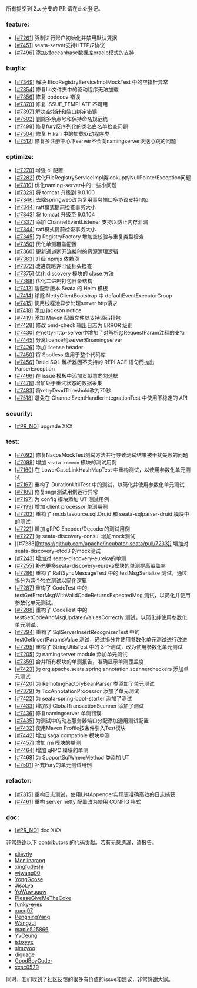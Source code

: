 <!--
    Licensed to the Apache Software Foundation (ASF) under one or more
    contributor license agreements.  See the NOTICE file distributed with
    this work for additional information regarding copyright ownership.
    The ASF licenses this file to You under the Apache License, Version 2.0
    (the "License"); you may not use this file except in compliance with
    the License.  You may obtain a copy of the License at

    http://www.apache.org/licenses/LICENSE-2.0
    
    Unless required by applicable law or agreed to in writing, software
    distributed under the License is distributed on an "AS IS" BASIS,
    WITHOUT WARRANTIES OR CONDITIONS OF ANY KIND, either express or implied.
    See the License for the specific language governing permissions and
    limitations under the License.
-->
所有提交到 2.x 分支的 PR 请在此处登记。

<!-- 请根据PR的类型添加 `变更记录` 到以下对应位置(feature/bugfix/optimize/test) 下 -->

### feature:

- [[#7261](https://github.com/apache/incubator-seata/pull/7261)] 强制进行账户初始化并禁用默认凭据
- [[#7451](https://github.com/apache/incubator-seata/pull/7451)] seata-server支持HTTP/2协议
- [[#7496](https://github.com/apache/incubator-seata/pull/7496)] 添加对oceanbase数据库oracle模式的支持


### bugfix:

- [[#7349](https://github.com/apache/incubator-seata/pull/7349)] 解决 EtcdRegistryServiceImplMockTest 中的空指针异常
- [[#7354](https://github.com/apache/incubator-seata/pull/7354)] 修复lib文件夹中的驱动程序无法加载
- [[#7356](https://github.com/apache/incubator-seata/pull/7356)] 修复 codecov 错误
- [[#7370](https://github.com/apache/incubator-seata/pull/7370)] 修复 ISSUE_TEMPLATE 不可用
- [[#7397](https://github.com/apache/incubator-seata/pull/7397)] 解决空指针和端口绑定错误
- [[#7502](https://github.com/apache/incubator-seata/pull/7502)] 删除多余点号和保持命名规范统一
- [[#7498](https://github.com/apache/incubator-seata/pull/7498)] 修复fury反序列化的类名白名单检查问题
- [[#7504](https://github.com/apache/incubator-seata/pull/7504)] 修复 Hikari 中的加载驱动程序类
- [[#7512](https://github.com/apache/incubator-seata/pull/7512)] 修复多注册中心下server不会向namingserver发送心跳的问题


### optimize:

- [[#7270](https://github.com/apache/incubator-seata/pull/7270)] 增强 ci 配置
- [[#7282](https://github.com/apache/incubator-seata/pull/7282)] 优化FileRegistryServiceImpl类lookup的NullPointerException问题
- [[#7310](https://github.com/seata/seata/pull/7310)] 优化naming-server中的一些小问题
- [[#7329](https://github.com/apache/incubator-seata/pull/7329)] 将 tomcat 升级到 9.0.100
- [[#7346](https://github.com/apache/incubator-seata/pull/7346)] 去除springweb改为复用事务端口多协议支持http
- [[#7344](https://github.com/apache/incubator-seata/pull/7344)] raft模式提前检查事务大小
- [[#7343](https://github.com/apache/incubator-seata/pull/7343)] 将 tomcat 升级至 9.0.104
- [[#7337](https://github.com/apache/incubator-seata/pull/7337)] 添加 ChannelEventListener 支持以防止内存泄漏
- [[#7344](https://github.com/apache/incubator-seata/pull/7344)] raft模式提前检查事务大小
- [[#7345](https://github.com/apache/incubator-seata/pull/7345)] 为 RegistryFactory 增加空校验与重复类型检查
- [[#7350](https://github.com/apache/incubator-seata/pull/7350)] 优化单测覆盖配置
- [[#7360](https://github.com/apache/incubator-seata/pull/7360)] 更新通道断开连接时的资源清理逻辑
- [[#7363](https://github.com/apache/incubator-seata/pull/7363)] 升级 npmjs 依赖项
- [[#7372](https://github.com/apache/incubator-seata/pull/7372)] 改进忽略许可证标头检查
- [[#7375](https://github.com/apache/incubator-seata/pull/7375)] 优化 discovery 模块的 close 方法
- [[#7388](https://github.com/apache/incubator-seata/pull/7388)] 优化二进制打包目录结构
- [[#7412](https://github.com/apache/incubator-seata/pull/7412)] 适配新版本 Seata 的 Helm 模板
- [[#7414](https://github.com/apache/incubator-seata/pull/7414)] 移除 NettyClientBootstrap 中 defaultEventExecutorGroup
- [[#7415](https://github.com/apache/incubator-seata/pull/7415)] 使用线程池异步处理server http请求
- [[#7418](https://github.com/apache/incubator-seata/pull/7418)] 添加 jackson notice
- [[#7419](https://github.com/apache/incubator-seata/pull/7419)] 添加 Maven 配置文件以支持源码打包
- [[#7428](https://github.com/apache/incubator-seata/pull/7428)] 修改 pmd-check 输出日志为 ERROR 级别
- [[#7430](https://github.com/apache/incubator-seata/pull/7430)] 在netty-http-server中增加了对解析@RequestParam注释的支持
- [[#7445](https://github.com/apache/incubator-seata/pull/7432)] 分离license到server和namingserver
- [[#7426](https://github.com/apache/incubator-seata/pull/7426)] 添加 license header
- [[#7450](https://github.com/apache/incubator-seata/pull/7450)] 将 Spotless 应用于整个代码库
- [[#7456](https://github.com/apache/incubator-seata/pull/7456)] Druid SQL 解析器因不支持的 REPLACE 语句而抛出 ParserException
- [[#7466](https://github.com/apache/incubator-seata/pull/7466)] 在 issue 模板中添加贡献意向勾选框
- [[#7478](https://github.com/apache/incubator-seata/pull/7478)] 增加处于重试状态的数据采集
- [[#7483](https://github.com/apache/incubator-seata/pull/7483)] 将retryDeadThreshold改为70秒
- [[#7518](https://github.com/apache/incubator-seata/pull/7518)] 避免在 ChannelEventHandlerIntegrationTest 中使用不稳定的 API


### security:

- [[#PR_NO](https://github.com/seata/seata/pull/PR_NO)] upgrade XXX


### test:

- [[#7092](https://github.com/apache/incubator-seata/pull/7092)] 修复NacosMockTest测试方法并行导致测试结果被干扰失败的问题
- [[#7098](https://github.com/apache/incubator-seata/pull/7098)] 增加 `seata-common` 模块的测试用例
- [[#7160](https://github.com/apache/incubator-seata/pull/7160)] 在 LowerCaseLinkHashMapTest 中重构测试，以使用参数化单元测试
- [[#7167](https://github.com/apache/incubator-seata/pull/7167)] 重构了 DurationUtilTest 中的测试，以简化并使用参数化单元测试
- [[#7189](https://github.com/apache/incubator-seata/pull/7189)] 修复saga测试用例运行异常
- [[#7197](https://github.com/apache/incubator-seata/pull/7197)] 为 config 模块添加 UT 测试用例
- [[#7199](https://github.com/apache/incubator-seata/pull/7199)] 增加 client processor 单测用例
- [[#7203](https://github.com/apache/incubator-seata/pull/7203)] 重构了 rm.datasource.sql.Druid 和 seata-sqlparser-druid 模块中的测试
- [[#7221](https://github.com/apache/incubator-seata/pull/7221)] 增加 gRPC Encoder/Decoder的测试用例
- [[#7227](https://github.com/apache/incubator-seata/pull/7227)] 为 seata-discovery-consul 增加mock测试
- [[#7233][https://github.com/apache/incubator-seata/pull/7233]] 增加对 seata-discovery-etcd3 的mock测试
- [[#7243](https://github.com/apache/incubator-seata/pull/7243)] 增加对 seata-discovery-eureka的单测
- [[#7255](https://github.com/apache/incubator-seata/pull/7255)] 补充更多seata-discovery-eureka模块的单测提高覆盖率
- [[#7286](https://github.com/apache/incubator-seata/pull/7286)] 重构了 RaftSyncMessageTest 中的 testMsgSerialize 测试，通过拆分为两个独立测试以简化逻辑
- [[#7287](https://github.com/apache/incubator-seata/pull/7287)] 重构了 CodeTest 中的 testGetErrorMsgWithValidCodeReturnsExpectedMsg 测试，以简化并使用参数化单元测试。
- [[#7288](https://github.com/apache/incubator-seata/pull/7288)] 重构了 CodeTest 中的 testSetCodeAndMsgUpdatesValuesCorrectly 测试，以简化并使用参数化单元测试。
- [[#7294](https://github.com/apache/incubator-seata/pull/7294)] 重构了 SqlServerInsertRecognizerTest 中的 testGetInsertParamsValue 测试，通过拆分并使用参数化单元测试进行改进
- [[#7295](https://github.com/apache/incubator-seata/pull/7295)] 重构了 StringUtilsTest 中的 3 个测试，改为使用参数化单元测试
- [[#7205](https://github.com/apache/incubator-seata/issues/7205)] 为 namingserver module 添加单元测试
- [[#7359](https://github.com/apache/incubator-seata/issues/7359)] 合并所有模块的单测报告，准确显示单测覆盖度
- [[#7423](https://github.com/apache/incubator-seata/pull/7423)] 为 org.apache.seata.spring.annotation.scannercheckers 添加单元测试
- [[#7420](https://github.com/apache/incubator-seata/pull/7420)] 为 RemotingFactoryBeanParser 类添加了单元测试
- [[#7379](https://github.com/apache/incubator-seata/issues/7379)] 为 TccAnnotationProcessor 添加了单元测试 
- [[#7422](https://github.com/apache/incubator-seata/pull/7422)] 为 seata-spring-boot-starter 添加了测试
- [[#7433](https://github.com/apache/incubator-seata/pull/7433)] 增加对 GlobalTransactionScanner 添加了测试
- [[#7436](https://github.com/apache/incubator-seata/pull/7436)]  修复namingserver 单测错误
- [[#7435](https://github.com/apache/incubator-seata/pull/7435)] 为测试中的动态服务器端口分配添加通用测试配置
- [[#7432](https://github.com/apache/incubator-seata/pull/7432)] 使用Maven Profile按条件引入Test模块
- [[#7442](https://github.com/apache/incubator-seata/pull/7442)] 增加 saga compatible 模块单测
- [[#7457](https://github.com/apache/incubator-seata/pull/7457)] 增加 rm 模块的单测
- [[#7464](https://github.com/apache/incubator-seata/pull/7464)] 增加 gRPC 模块的单测
- [[#7468](https://github.com/apache/incubator-seata/pull/7468)] 为 SupportSqlWhereMethod 类添加 UT
- [[#7501](https://github.com/apache/incubator-seata/pull/7501)] 补充Fury的单元测试用例


### refactor:

- [[#7315](https://github.com/apache/incubator-seata/pull/7315)] 重构日志测试，使用ListAppender实现更准确高效的日志捕获
- [[#7461](https://github.com/apache/incubator-seata/pull/7461)] 重构 server netty 配置改为使用 CONFIG 格式


### doc:

- [[#PR_NO](https://github.com/seata/seata/pull/PR_NO)] doc XXX


非常感谢以下 contributors 的代码贡献。若有无意遗漏，请报告。

<!-- 请确保您的 GitHub ID 在以下列表中 -->

- [slievrly](https://github.com/slievrly)
- [Monilnarang](https://github.com/Monilnarang)
- [xingfudeshi](https://github.com/xingfudeshi)
- [wjwang00](https://github.com/wjwang00)
- [YongGoose](https://github.com/YongGoose)
- [JisoLya](https://github.com/JisoLya)
- [YoWuwuuuw](https://github.com/YoWuwuuuw)
- [PleaseGiveMeTheCoke](https://github.com/PleaseGiveMeTheCoke)
- [funky-eyes](https://github.com/funky-eyes)
- [xucq07](https://github.com/xucq07)
- [PengningYang](https://github.com/PengningYang)
- [WangzJi](https://github.com/WangzJi)
- [maple525866](https://github.com/maple525866)
- [YvCeung](https://github.com/YvCeung)
- [jsbxyyx](https://github.com/jsbxyyx)
- [simzyoo](https://github.com/simzyoo)
- [diguage](https://github.com/diguage)
- [GoodBoyCoder](https://github.com/GoodBoyCoder)
- [xxsc0529](https://github.com/xxsc0529)


同时，我们收到了社区反馈的很多有价值的issue和建议，非常感谢大家。
